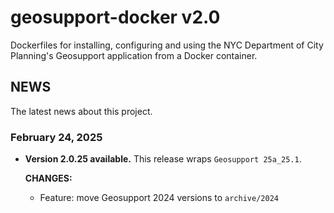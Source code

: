 # geosupport-docker v2.0

Dockerfiles for installing, configuring and using the NYC Department of City Planning's Geosupport application from a Docker container.

## NEWS

The latest news about this project.

### February 24, 2025

* **Version 2.0.25 available.** This release wraps `Geosupport 25a_25.1`.

  **CHANGES:**

  * Feature: move Geosupport 2024 versions to `archive/2024`

